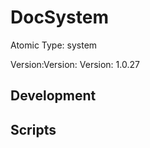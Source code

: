 # DocSystem

Atomic Type: system

Version:Version: Version: 1.0.27









## Development

## Scripts

